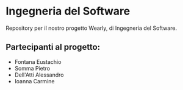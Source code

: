 # Ingegneria del Software
Repository per il nostro progetto Wearly, di Ingegneria del Software.

Partecipanti al progetto:
- 
- Fontana Eustachio
- Somma Pietro
- Dell'Atti Alessandro
- Ioanna Carmine


